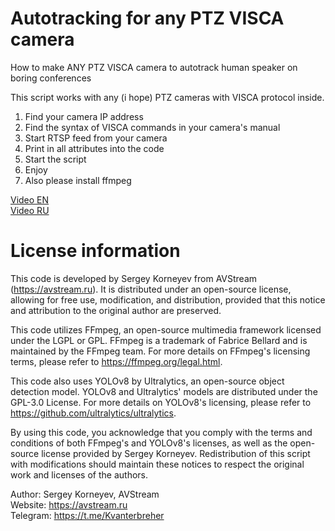 # Autotracking for any PTZ VISCA camera

How to make ANY PTZ VISCA camera to autotrack human speaker on boring conferences

This script works with any (i hope) PTZ cameras with VISCA protocol inside.

1. Find your camera IP address
2. Find the syntax of VISCA commands in your camera's manual
3. Start RTSP feed from your camera
4. Print in all attributes into the code
5. Start the script
6. Enjoy
7. Also please install ffmpeg

[Video EN](https://www.youtube.com/watch?v=fAk5633DVXw)  
[Video RU](https://www.youtube.com/watch?v=2ipNAoIrl8I)

# License information

This code is developed by Sergey Korneyev from AVStream (https://avstream.ru).
It is distributed under an open-source license, allowing for free use, modification, 
and distribution, provided that this notice and attribution to the original author 
are preserved.

This code utilizes FFmpeg, an open-source multimedia framework licensed under the LGPL or GPL.
FFmpeg is a trademark of Fabrice Bellard and is maintained by the FFmpeg team.
For more details on FFmpeg's licensing terms, please refer to https://ffmpeg.org/legal.html.

This code also uses YOLOv8 by Ultralytics, an open-source object detection model.
YOLOv8 and Ultralytics' models are distributed under the GPL-3.0 License.
For more details on YOLOv8's licensing, please refer to https://github.com/ultralytics/ultralytics.

By using this code, you acknowledge that you comply with the terms and conditions of both
FFmpeg's and YOLOv8's licenses, as well as the open-source license provided by Sergey Korneyev.
Redistribution of this script with modifications should maintain these notices to respect the 
original work and licenses of the authors.

Author: Sergey Korneyev, AVStream  
Website: https://avstream.ru  
Telegram: https://t.me/Kvanterbreher
